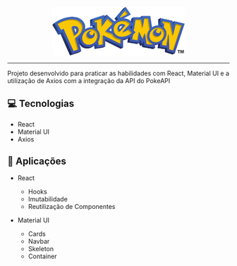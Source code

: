 <p align="center">
    <img width="300" src="./public/assets/pokemon-logo.png">
</p>

-------
Projeto desenvolvido para praticar as habilidades com React, Material UI e a utilização de Axios com a integração da API do PokeAPI

## 💻 Tecnologias
- React
- Material UI
- Axios 

## 💬 Aplicações

- React
    - Hooks
    - Imutabilidade
    - Reutilização de Componentes
    
- Material UI
    - Cards
    - Navbar
    - Skeleton
    - Container
    
